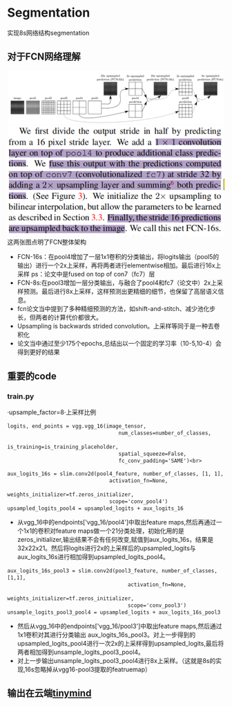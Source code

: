# Segmentation<br>
实现8s网络结构segmentation
## 对于FCN网络理解<br>
![](https://github.com/Neilyooo/Segmentation/blob/master/fcn.png)<br>
![](https://github.com/Neilyooo/Segmentation/blob/master/fcn-16s.png)<br>
这两张图点明了FCN整体架构<br>
* FCN-16s：在pool4增加了一层1x1卷积的分类输出，将logits输出（pool5的输出）进行一个2x上采样，再将两者进行elementwise相加。最后进行16x上采样
ps：论文中是fused on top of con7（fc7）层<br>
* FCN-8s:在pool3增加一层分类输出，与融合了pool4和fc7（论文中）2x上采样预测。最后进行8x上采样，这样预测出更精细的细节，也保留了高层语义信息。<br>
* fcn论文当中提到了多种精细预测的方法，如shift-and-stitch、减少池化步长，但两者的计算代价都很大。<br>
* Upsampling is backwards strided convolution。上采样等同于是一种去卷积化<br>
* 论文当中通过至少175个epochs,总结出以一个固定的学习率（10-5,10-4）会得到更好的结果
## 重要的code
### train.py
·upsample_factor=8·上采样比例<br>
```
logits, end_points = vgg.vgg_16(image_tensor,
                                    num_classes=number_of_classes,
                                    is_training=is_training_placeholder,
                                    spatial_squeeze=False,
                                    fc_conv_padding='SAME')<br>
```
```
aux_logits_16s = slim.conv2d(pool4_feature, number_of_classes, [1, 1],
                                 activation_fn=None,
                                 weights_initializer=tf.zeros_initializer,
                                 scope='conv_pool4')
upsampled_logits_pool4 = upsampled_logits + aux_logits_16                                 
```
* 从vgg_16中的endpoints['vgg_16/pool4']中取出feature maps,然后再通过一个1x1的卷积对feature maps做一个21分类处理，初始化用的是zeros_initializer,输出结果不会有任何改变,赋值到aux_logits_16s，结果是32x22x21。然后将logits进行2x的上采样后的upsampled_logits与aux_logits_16s进行相加得到upsampled_logits_pool4。<br>
```
aux_logits_16s_pool3 = slim.conv2d(pool3_feature, number_of_classes,[1,1],
                                       activation_fn=None,
                                       weights_initializer=tf.zeros_initializer,
                                       scope='conv_pool3')
unsample_logits_pool3_pool4 = upsampled_logits + aux_logits_16s_pool3                                       
```
* 然后从vgg_16中的endpoints['vgg_16/pool3']中取出feature maps,然后通过1x1卷积对其进行分类输出 aux_logits_16s_pool3。对上一步得到的upsampled_logits_pool4进行一次2x的上采样得到upsampled_logits,最后将两者相加得到unsample_logits_pool3_pool4。
* 对上一步输出unsample_logits_pool3_pool4进行8x上采样。（这就是8s的实现,16s忽略掉从vgg16-pool3提取的featruemap）


## 输出在云端[tinymind](https://www.tinymind.com/executions/kd0r0gwz "LipGallagher")
